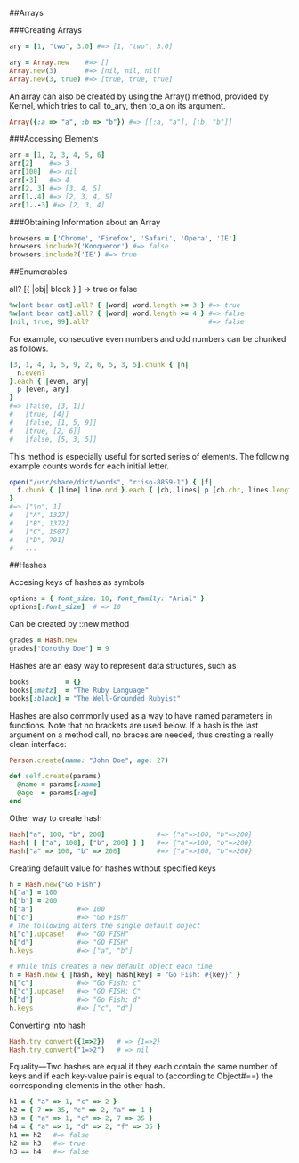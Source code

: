 

##Arrays

###Creating Arrays

```ruby
ary = [1, "two", 3.0] #=> [1, "two", 3.0]
```
```ruby
ary = Array.new    #=> []
Array.new(3)       #=> [nil, nil, nil]
Array.new(3, true) #=> [true, true, true]
```
An array can also be created by using the Array() method, provided by Kernel, which tries to call to_ary, then to_a on its argument.
```ruby
Array({:a => "a", :b => "b"}) #=> [[:a, "a"], [:b, "b"]]
```

###Accessing Elements

```ruby
arr = [1, 2, 3, 4, 5, 6]
arr[2]    #=> 3
arr[100]  #=> nil
arr[-3]   #=> 4
arr[2, 3] #=> [3, 4, 5]
arr[1..4] #=> [2, 3, 4, 5]
arr[1..-3] #=> [2, 3, 4]
```

###Obtaining Information about an Array

```ruby
browsers = ['Chrome', 'Firefox', 'Safari', 'Opera', 'IE']
browsers.include?('Konqueror') #=> false
browsers.include?('IE') #=> true
```


##Enumerables



all? [{ |obj| block } ] → true or false
```ruby
%w[ant bear cat].all? { |word| word.length >= 3 } #=> true
%w[ant bear cat].all? { |word| word.length >= 4 } #=> false
[nil, true, 99].all?                              #=> false
```

For example, consecutive even numbers and odd numbers can be chunked as follows.
```ruby
[3, 1, 4, 1, 5, 9, 2, 6, 5, 3, 5].chunk { |n|
  n.even?
}.each { |even, ary|
  p [even, ary]
}
#=> [false, [3, 1]]
#   [true, [4]]
#   [false, [1, 5, 9]]
#   [true, [2, 6]]
#   [false, [5, 3, 5]]
```

This method is especially useful for sorted series of elements. The following example counts words for each initial letter.
```ruby
open("/usr/share/dict/words", "r:iso-8859-1") { |f|
  f.chunk { |line| line.ord }.each { |ch, lines| p [ch.chr, lines.length] }
}
#=> ["\n", 1]
#   ["A", 1327]
#   ["B", 1372]
#   ["C", 1507]
#   ["D", 791]
#   ...
```



##Hashes

Accesing keys of hashes as symbols
```ruby
options = { font_size: 10, font_family: "Arial" }
options[:font_size]  # => 10
```
Can be created by ::new method
```ruby
grades = Hash.new
grades["Dorothy Doe"] = 9
```
Hashes are an easy way to represent data structures, such as
```ruby
books         = {}
books[:matz]  = "The Ruby Language"
books[:black] = "The Well-Grounded Rubyist"
```
Hashes are also commonly used as a way to have named parameters in functions. Note that no brackets are used below. If a hash is the last argument on a method call, no braces are needed, thus creating a really clean interface:
```ruby
Person.create(name: "John Doe", age: 27)

def self.create(params)
  @name = params[:name]
  @age  = params[:age]
end
```
Other way to create hash
```ruby
Hash["a", 100, "b", 200]             #=> {"a"=>100, "b"=>200}
Hash[ [ ["a", 100], ["b", 200] ] ]   #=> {"a"=>100, "b"=>200}
Hash["a" => 100, "b" => 200]         #=> {"a"=>100, "b"=>200}
```
Creating default value for hashes without specified keys
```ruby
h = Hash.new("Go Fish")
h["a"] = 100
h["b"] = 200
h["a"]           #=> 100
h["c"]           #=> "Go Fish"
# The following alters the single default object
h["c"].upcase!   #=> "GO FISH"
h["d"]           #=> "GO FISH"
h.keys           #=> ["a", "b"]

# While this creates a new default object each time
h = Hash.new { |hash, key| hash[key] = "Go Fish: #{key}" }
h["c"]           #=> "Go Fish: c"
h["c"].upcase!   #=> "GO FISH: C"
h["d"]           #=> "Go Fish: d"
h.keys           #=> ["c", "d"]
```
Converting into hash
```ruby
Hash.try_convert({1=>2})   # => {1=>2}
Hash.try_convert("1=>2")   # => nil
```
Equality—Two hashes are equal if they each contain the same number of keys and if each key-value pair is equal to (according to Object#==) the corresponding elements in the other hash.
```ruby
h1 = { "a" => 1, "c" => 2 }
h2 = { 7 => 35, "c" => 2, "a" => 1 }
h3 = { "a" => 1, "c" => 2, 7 => 35 }
h4 = { "a" => 1, "d" => 2, "f" => 35 }
h1 == h2   #=> false
h2 == h3   #=> true
h3 == h4   #=> false
```
